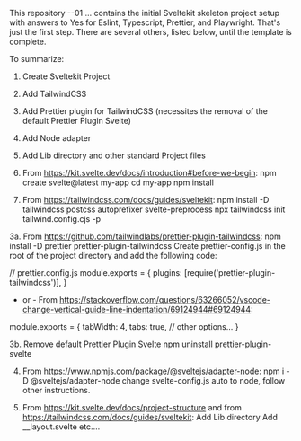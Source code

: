 This repository --01 ... contains the initial Sveltekit skeleton project setup with answers to Yes for Eslint, Typescript, Prettier, and Playwright. That's just the first step.  There are several others, listed below, until the template is complete.

To summarize:
1.  Create Sveltekit Project
2.  Add TailwindCSS
3.  Add Prettier plugin for TailwindCSS (necessites the removal of the default Prettier Plugin Svelte)
4.  Add Node adapter
5.  Add Lib directory and other standard Project files

1.  From https://kit.svelte.dev/docs/introduction#before-we-begin:
npm create svelte@latest my-app
cd my-app
npm install

2.  From https://tailwindcss.com/docs/guides/sveltekit:
npm install -D tailwindcss postcss autoprefixer svelte-preprocess
npx tailwindcss init tailwind.config.cjs -p

3a.  From https://github.com/tailwindlabs/prettier-plugin-tailwindcss:
npm install -D prettier prettier-plugin-tailwindcss
Create prettier-config.js in the root of the project directory and add the following code:

// prettier.config.js
module.exports = {
  plugins: [require('prettier-plugin-tailwindcss')],
}

- or - From https://stackoverflow.com/questions/63266052/vscode-change-vertical-guide-line-indentation/69124944#69124944: 

module.exports = {
    tabWidth: 4,
    tabs: true,
    // other options...
}

3b. Remove default Prettier Plugin Svelte
npm uninstall prettier-plugin-svelte

4.  From https://www.npmjs.com/package/@sveltejs/adapter-node:
npm i -D @sveltejs/adapter-node
change svelte-config.js auto to node, follow other instructions. 

5.  From https://kit.svelte.dev/docs/project-structure and from https://tailwindcss.com/docs/guides/sveltekit:
Add Lib directory 
Add __layout.svelte
etc....


